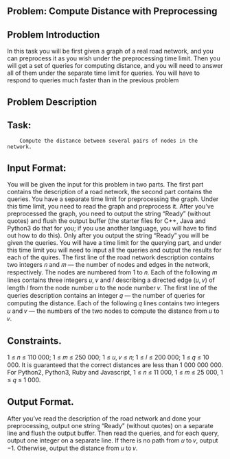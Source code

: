 ## Problem: Compute Distance with Preprocessing
  ## Problem Introduction
  In this task you will be first given a graph of a real road network, and
you can preprocess it as you wish under the preprocessing time limit.
Then you will get a set of queries for computing distance, and you will
need to answer all of them under the separate time limit for queries. You
will have to respond to queries much faster than in the previous problem
## Problem Description
 ## Task:
        Compute the distance between several pairs of nodes in the network.
 ## Input Format:
 You will be given the input for this problem in two parts. The first part contains the
description of a road network, the second part contains the queries. You have a separate time limit for
preprocessing the graph. Under this time limit, you need to read the graph and preprocess it. After
you’ve preprocessed the graph, you need to output the string “Ready” (without quotes) and flush the
output buffer (the starter files for C++, Java and Python3 do that for you; if you use another language,
you will have to find out how to do this). Only after you output the string “Ready” you will be given
the queries. You will have a time limit for the querying part, and under this time limit you will need
to input all the queries and output the results for each of the quires.
The first line of the road network description contains two integers 𝑛 and 𝑚 — the number of nodes
and edges in the network, respectively. The nodes are numbered from 1 to 𝑛. Each of the following
𝑚 lines contains three integers 𝑢, 𝑣 and 𝑙 describing a directed edge (𝑢, 𝑣) of length 𝑙 from the node
number 𝑢 to the node number 𝑣.
The first line of the queries description contains an integer 𝑞 — the number of queries for computing
the distance. Each of the following 𝑞 lines contains two integers 𝑢 and 𝑣 — the numbers of the two
nodes to compute the distance from 𝑢 to 𝑣.
## Constraints.
   1 ≤ 𝑛 ≤ 110 000; 1 ≤ 𝑚 ≤ 250 000; 1 ≤ 𝑢, 𝑣 ≤ 𝑛; 1 ≤ 𝑙 ≤ 200 000; 1 ≤ 𝑞 ≤ 10 000. It is
   guaranteed that the correct distances are less than 1 000 000 000. For Python2, Python3, Ruby
   and Javascript, 1 ≤ 𝑛 ≤ 11 000, 1 ≤ 𝑚 ≤ 25 000, 1 ≤ 𝑞 ≤ 1 000.
## Output Format.
   After you’ve read the description of the road network and done your preprocessing,
   output one string “Ready” (without quotes) on a separate line and flush the output buffer. Then read
   the queries, and for each query, output one integer on a separate line. If there is no path from 𝑢 to 𝑣,
   output −1. Otherwise, output the distance from 𝑢 to 𝑣.
